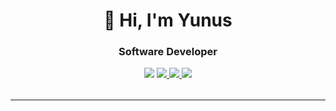 

<div align="center" style="margin-bottom: 2rem;">

  <h1>👋 Hi, I'm Yunus</h1>
  <h3>Software Developer</h3>
  <p>
    <img src="https://img.shields.io/badge/Location-Istanbul,%20Türkiye-14C6FF?style=for-the-badge&logo=google-maps&logoColor=white" />
    <a href="mailto:info.yunus.akin@gmail.com">
      <img src="https://img.shields.io/badge/Email-info.yunus.akin@gmail.com-EA4335?style=for-the-badge&logo=gmail&logoColor=white" />
    </a>
    <a href="https://linkedin.com/in/yunusakinn" target="_blank">
      <img src="https://img.shields.io/badge/LinkedIn-Profile-0077B5?style=for-the-badge&logo=linkedin&logoColor=white" />
    </a>
    <a href="https://medium.com/@yunusakinn" target="_blank">
      <img src="https://img.shields.io/badge/Medium-Blog-000000?style=for-the-badge&logo=medium&logoColor=white" />
    </a>
  </p>
  
</div>

---

<!-- Add more sections below as you like! For example: -->

<!--
## 🔥 Featured Projects

- [Project Name](project link) – short description.

## 🧰 Tools & Tech

Java · Spring Boot · AWS · Docker · Kafka · Redis · MongoDB · ...
-->

